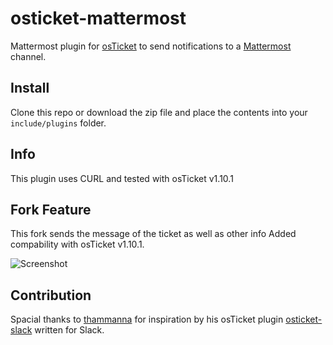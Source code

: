 # osticket-mattermost
Mattermost plugin for [osTicket](https://osticket.com) to send notifications to a [Mattermost](https://www.mattermost.org) channel.

## Install
Clone this repo or download the zip file and place the contents into your `include/plugins` folder.

## Info
This plugin uses CURL and tested with osTicket v1.10.1

## Fork Feature
This fork sends the message of the ticket as well as other info
Added compability with osTicket v1.10.1.

![Screenshot](https://i.imgur.com/njVSRBW.png)

## Contribution
Spacial thanks to [thammanna](https://github.com/thammanna) for inspiration by his osTicket plugin [osticket-slack](https://github.com/thammanna/osticket-slack) written for Slack.
